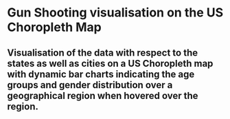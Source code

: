 # Gun Shooting visualisation on the US Choropleth Map

## Visualisation of the data with respect to the states as well as cities on a US Choropleth map with dynamic bar charts indicating the age groups and gender distribution over a geographical region when hovered over the region.
